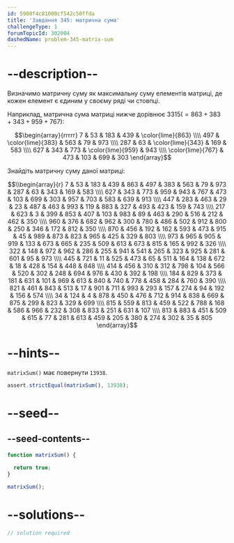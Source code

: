```yaml
---
id: 5900f4c81000cf542c50ffda
title: 'Завдання 345: матрична сума'
challengeType: 1
forumTopicId: 302004
dashedName: problem-345-matrix-sum
---
```


# --description--

Визначимо матричну суму як максимальну суму елементів матриці, де кожен елемент є єдиним у своєму ряді чи стовпці.

Наприклад, матрична сума матриці нижче дорівнює $3315 ( = 863 + 383 + 343 + 959 + 767)$:

$$\begin{array}{rrrrr}     7                &  53                & 183                & 439                & \color{lime}{863} \\\\
  497                & \color{lime}{383} & 563                &  79                & 973 \\\\   287                &  63                & \color{lime}{343} & 169                & 583 \\\\
  627                & 343                & 773                & \color{lime}{959} & 943 \\\\ \color{lime}{767} & 473                & 103                & 699                & 303 \end{array}$$

Знайдіть матричну суму даної матриці:

$$\\begin{array}{r}     7 &  53 & 183 & 439 & 863 & 497 & 383 & 563 &  79 & 973 & 287 &  63 & 343 & 169 & 583 \\\\
  627 & 343 & 773 & 959 & 943 & 767 & 473 & 103 & 699 & 303 & 957 & 703 & 583 & 639 & 913 \\\\   447 & 283 & 463 &  29 &  23 & 487 & 463 & 993 & 119 & 883 & 327 & 493 & 423 & 159 & 743 \\\\
  217 & 623 &   3 & 399 & 853 & 407 & 103 & 983 &  89 & 463 & 290 & 516 & 212 & 462 & 350 \\\\   960 & 376 & 682 & 962 & 300 & 780 & 486 & 502 & 912 & 800 & 250 & 346 & 172 & 812 & 350 \\\\
  870 & 456 & 192 & 162 & 593 & 473 & 915 &  45 & 989 & 873 & 823 & 965 & 425 & 329 & 803 \\\\   973 & 965 & 905 & 919 & 133 & 673 & 665 & 235 & 509 & 613 & 673 & 815 & 165 & 992 & 326 \\\\
  322 & 148 & 972 & 962 & 286 & 255 & 941 & 541 & 265 & 323 & 925 & 281 & 601 &  95 & 973 \\\\   445 & 721 &  11 & 525 & 473 &  65 & 511 & 164 & 138 & 672 &  18 & 428 & 154 & 448 & 848 \\\\
  414 & 456 & 310 & 312 & 798 & 104 & 566 & 520 & 302 & 248 & 694 & 976 & 430 & 392 & 198 \\\\   184 & 829 & 373 & 181 & 631 & 101 & 969 & 613 & 840 & 740 & 778 & 458 & 284 & 760 & 390 \\\\
  821 & 461 & 843 & 513 &  17 & 901 & 711 & 993 & 293 & 157 & 274 &  94 & 192 & 156 & 574 \\\\    34 & 124 &   4 & 878 & 450 & 476 & 712 & 914 & 838 & 669 & 875 & 299 & 823 & 329 & 699 \\\\
  815 & 559 & 813 & 459 & 522 & 788 & 168 & 586 & 966 & 232 & 308 & 833 & 251 & 631 & 107 \\\\ 813 & 883 & 451 & 509 & 615 &  77 & 281 & 613 & 459 & 205 & 380 & 274 & 302 &  35 & 805 \end{array}$$

# --hints--

`matrixSum()` має повернути `13938`.

```js
assert.strictEqual(matrixSum(), 13938);
```

# --seed--

## --seed-contents--

```js
function matrixSum() {

  return true;
}

matrixSum();
```

# --solutions--

```js
// solution required
```
